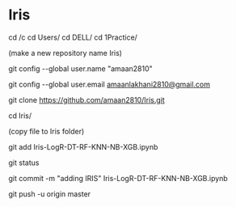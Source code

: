 # Iris
cd /c
cd Users/
cd DELL/
cd 1Practice/

(make a new repository name Iris)

git config --global user.name "amaan2810"

git config --global user.email amaanlakhani2810@gmail.com

git clone https://github.com/amaan2810/Iris.git

cd Iris/

(copy file to Iris folder)

git add Iris-LogR-DT-RF-KNN-NB-XGB.ipynb

git status

git commit -m "adding IRIS" Iris-LogR-DT-RF-KNN-NB-XGB.ipynb

git push -u origin master
